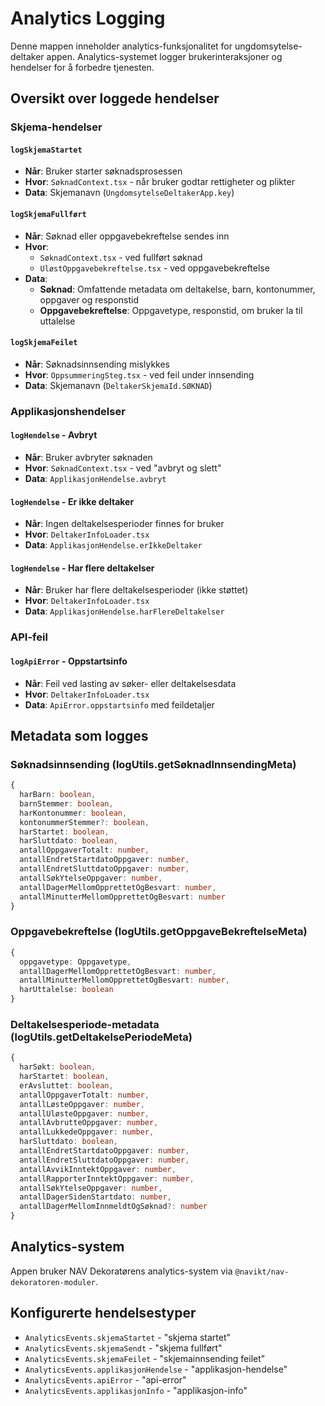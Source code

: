 # Analytics Logging

Denne mappen inneholder analytics-funksjonalitet for ungdomsytelse-deltaker appen. Analytics-systemet logger brukerinteraksjoner og hendelser for å forbedre tjenesten.

## Oversikt over loggede hendelser

### Skjema-hendelser

#### `logSkjemaStartet`

- **Når**: Bruker starter søknadsprosessen
- **Hvor**: `SøknadContext.tsx` - når bruker godtar rettigheter og plikter
- **Data**: Skjemanavn (`UngdomsytelseDeltakerApp.key`)

#### `logSkjemaFullført`

- **Når**: Søknad eller oppgavebekreftelse sendes inn
- **Hvor**:
    - `SøknadContext.tsx` - ved fullført søknad
    - `UløstOppgavebekreftelse.tsx` - ved oppgavebekreftelse
- **Data**:
    - **Søknad**: Omfattende metadata om deltakelse, barn, kontonummer, oppgaver og responstid
    - **Oppgavebekreftelse**: Oppgavetype, responstid, om bruker la til uttalelse

#### `logSkjemaFeilet`

- **Når**: Søknadsinnsending mislykkes
- **Hvor**: `OppsummeringSteg.tsx` - ved feil under innsending
- **Data**: Skjemanavn (`DeltakerSkjemaId.SØKNAD`)

### Applikasjonshendelser

#### `logHendelse` - Avbryt

- **Når**: Bruker avbryter søknaden
- **Hvor**: `SøknadContext.tsx` - ved "avbryt og slett"
- **Data**: `ApplikasjonHendelse.avbryt`

#### `logHendelse` - Er ikke deltaker

- **Når**: Ingen deltakelsesperioder finnes for bruker
- **Hvor**: `DeltakerInfoLoader.tsx`
- **Data**: `ApplikasjonHendelse.erIkkeDeltaker`

#### `logHendelse` - Har flere deltakelser

- **Når**: Bruker har flere deltakelsesperioder (ikke støttet)
- **Hvor**: `DeltakerInfoLoader.tsx`
- **Data**: `ApplikasjonHendelse.harFlereDeltakelser`

### API-feil

#### `logApiError` - Oppstartsinfo

- **Når**: Feil ved lasting av søker- eller deltakelsesdata
- **Hvor**: `DeltakerInfoLoader.tsx`
- **Data**: `ApiError.oppstartsinfo` med feildetaljer

## Metadata som logges

### Søknadsinnsending (logUtils.getSøknadInnsendingMeta)

```typescript
{
  harBarn: boolean,
  barnStemmer: boolean,
  harKontonummer: boolean,
  kontonummerStemmer?: boolean,
  harStartet: boolean,
  harSluttdato: boolean,
  antallOppgaverTotalt: number,
  antallEndretStartdatoOppgaver: number,
  antallEndretSluttdatoOppgaver: number,
  antallSøkYtelseOppgaver: number,
  antallDagerMellomOpprettetOgBesvart: number,
  antallMinutterMellomOpprettetOgBesvart: number
}
```

### Oppgavebekreftelse (logUtils.getOppgaveBekreftelseMeta)

```typescript
{
  oppgavetype: Oppgavetype,
  antallDagerMellomOpprettetOgBesvart: number,
  antallMinutterMellomOpprettetOgBesvart: number,
  harUttalelse: boolean
}
```

### Deltakelsesperiode-metadata (logUtils.getDeltakelsePeriodeMeta)

```typescript
{
  harSøkt: boolean,
  harStartet: boolean,
  erAvsluttet: boolean,
  antallOppgaverTotalt: number,
  antallLøsteOppgaver: number,
  antallUløsteOppgaver: number,
  antallAvbrutteOppgaver: number,
  antallLukkedeOppgaver: number,
  harSluttdato: boolean,
  antallEndretStartdatoOppgaver: number,
  antallEndretSluttdatoOppgaver: number,
  antallAvvikInntektOppgaver: number,
  antallRapporterInntektOppgaver: number,
  antallSøkYtelseOppgaver: number,
  antallDagerSidenStartdato: number,
  antallDagerMellomInnmeldtOgSøknad?: number
}
```

## Analytics-system

Appen bruker NAV Dekoratørens analytics-system via `@navikt/nav-dekoratoren-moduler`.

## Konfigurerte hendelsestyper

- `AnalyticsEvents.skjemaStartet` - "skjema startet"
- `AnalyticsEvents.skjemaSendt` - "skjema fullført"
- `AnalyticsEvents.skjemaFeilet` - "skjemainnsending feilet"
- `AnalyticsEvents.applikasjonHendelse` - "applikasjon-hendelse"
- `AnalyticsEvents.apiError` - "api-error"
- `AnalyticsEvents.applikasjonInfo` - "applikasjon-info"
